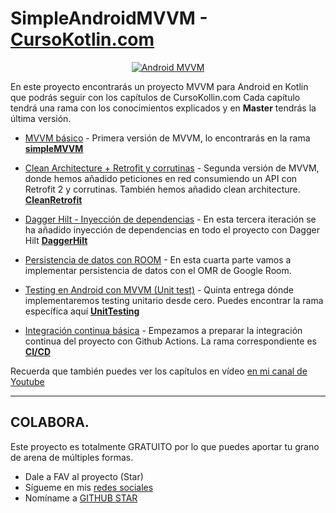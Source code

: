 # SimpleAndroidMVVM - [CursoKotlin.com](https://cursokotlin.com)

<p align="center">
<a href="https://www.youtube.com/watch?v=hhhSMXi0R3E"><img src="https://cursokotlin.com/wp-content/uploads/2022/02/thumbnailMVVM.jpeg" alt="Android MVVM"></a>
</p>

En este proyecto encontrarás un proyecto MVVM para Android en Kotlin que podrás seguir con los capítulos de CursoKollin.com
Cada capítulo tendrá una rama con los conocimientos explicados y en **Master** tendrás la última versión.

- [MVVM básico](https://cursokotlin.com/mvvm-en-android-con-kotlin-livedata-y-view-binding-android-architecture-components) - Primera versión de MVVM, lo encontrarás en la rama [**simpleMVVM**](https://github.com/ArisGuimera/SimpleAndroidMVVM/tree/simpleMVVM)

- [Clean Architecture + Retrofit y corrutinas](https://cursokotlin.com/mvvm-en-android-con-kotlin-implementando-retrofit-corrutinas-y-clean-architecture/) - Segunda versión de MVVM, donde hemos añadido peticiones en red consumiendo un API con Retrofit 2 y corrutinas. También hemos añadido clean architecture. [**CleanRetrofit**](https://github.com/ArisGuimera/SimpleAndroidMVVM/tree/CleanRetrofit)

- [Dagger Hilt - Inyección de dependencias](https://cursokotlin.com/dagger-hilt-inyeccion-de-dependencias-mvvm/) - En esta tercera iteración se ha añadido inyección de dependencias en todo el proyecto con Dagger Hilt [**DaggerHilt**](https://github.com/ArisGuimera/SimpleAndroidMVVM/tree/DaggerHilt)

- [Persistencia de datos con ROOM](https://github.com/ArisGuimera/SimpleAndroidMVVM/tree/Room) - En esta cuarta parte vamos a implementar persistencia de datos con el OMR de Google Room.

- [Testing en Android con MVVM (Unit test)](https://cursokotlin.com/testing-en-android---test-unitarios/) - Quinta entrega dónde implementaremos testing unitario desde cero. Puedes encontrar la rama específica aquí [**UnitTesting**](https://github.com/ArisGuimera/SimpleAndroidMVVM/tree/UnitTests)

- [Integración continua básica](https://youtu.be/Zfaev5IOBmI) - Empezamos a preparar la integración continua del proyecto con Github Actions. La rama correspondiente es [**CI/CD**](https://github.com/ArisGuimera/SimpleAndroidMVVM/tree/ci/cd)

Recuerda que también puedes ver los capítulos en vídeo [en mi canal de Youtube](https://youtube.com/c/aristidevs)

---

## COLABORA.

Este proyecto es totalmente GRATUITO por lo que puedes aportar tu grano de arena de múltiples formas.

- Dale a FAV al proyecto (Star)
- Sígueme en mis [redes sociales](https://aristi.dev)
- Nomíname a [GITHUB STAR](https://stars.github.com/nominate/)